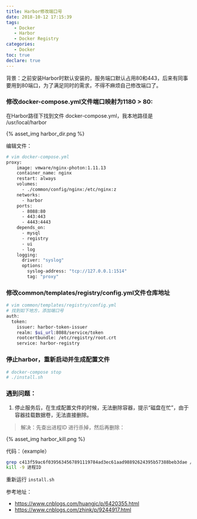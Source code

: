 ```yaml
---
title: Harbor修改端口号
date: 2018-10-12 17:15:39
tags:
   - Docker
   - Harbor
   - Docker Registry
categories:
   - Docker
toc: true
declare: true
---
```


背景：之前安装Harbor时默认安装的，服务端口默认占用80和443，后来有同事要用到80端口，为了满足同时的需求，不得不麻烦自己修改端口了。

### 修改docker-compose.yml文件端口映射为1180 > 80:

在Harbor路径下找到文件 docker-compose.yml，我本地路径是 /usr/local/harbor

<!-- more -->

{% asset_img harbor_dir.png  %}

编辑文件：
```bash
# vim docker-compose.yml
proxy:
    image: vmware/nginx-photon:1.11.13
    container_name: nginx
    restart: always
    volumes:
      - ./common/config/nginx:/etc/nginx:z
    networks:
      - harbor
    ports:
      - 8088:80
      - 443:443
      - 4443:4443
    depends_on:
      - mysql
      - registry
      - ui
      - log
    logging:
      driver: "syslog"
      options:
        syslog-address: "tcp://127.0.0.1:1514"
        tag: "proxy"
```
### 修改common/templates/registry/config.yml文件仓库地址
```bash
# vim common/templates/registry/config.yml
# 找到如下地方，添加端口号
auth:
  token:
    issuer: harbor-token-issuer
    realm: $ui_url:8088/service/token
    rootcertbundle: /etc/registry/root.crt
    service: harbor-registry
```

### 停止harbor，重新启动并生成配置文件
```bash
# docker-compose stop
# ./install.sh
```

### 遇到问题：
1. 停止服务后，在生成配置文件的时候，无法删除容器，提示“磁盘在忙”，由于容器挂载数据卷，无法直接删除。
>解决：先查出进程ID 进行杀掉，然后再删除：

{% asset_img harbor_kill.png %}

代码：（example）
```bash
grep c413f59ac6f0395634567891119784ad3ec61aad98892624395b57388beb3dae /proc/*/mountinfo
kill -9 进程ID
```

重新运行 `install.sh`

参考地址：

- https://www.cnblogs.com/huangjc/p/6420355.html
- https://www.cnblogs.com/zhink/p/9244917.html